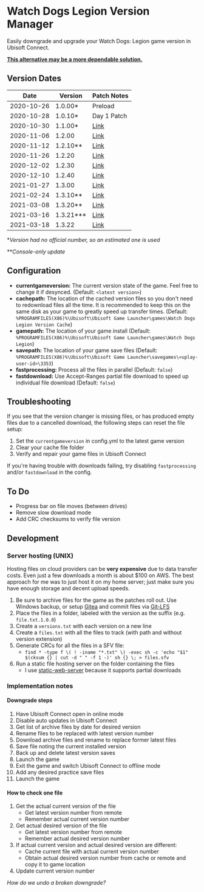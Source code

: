 
# Watch Dogs Legion Version Manager

Easily downgrade and upgrade your Watch Dogs: Legion game version in Ubisoft Connect.

[**This alternative may be a more dependable solution.**](GitAlternative.md)

## Version Dates

| Date       | Version   | Patch Notes                                                                                                                                     |
|------------|-----------|-------------------------------------------------------------------------------------------------------------------------------------------------|
| 2020-10-26 | 1.0.00*   | Preload                                                                                                                                         |
| 2020-10-28 | 1.0.10*   | Day 1 Patch                                                                                                                                     |
| 2020-10-30 | 1.1.00*   | [Link](https://forums.ubisoft.com/showthread.php/2285126-*COMPLETE*-Maintenance-for-Hotfix-Patch-October-28-(Xbox-amp-PS4)-amp-October-30-(PC)) |
| 2020-11-06 | 1.2.00    | [Link](https://forums.ubisoft.com/showthread.php/2289326-Bug-Fixes-for-PlayStation-4-Xbox-One-and-Stadia-TU-2-0)                                |
| 2020-11-12 | 1.2.10**  | [Link](https://forums.ubisoft.com/showthread.php/2291783-TU2-10-Bug-fixes)                                                                      |
| 2020-11-26 | 1.2.20    | [Link](https://forums.ubisoft.com/showthread.php/2297075-Patch-Notes-TU-2-20)                                                                   |
| 2020-12-02 | 1.2.30    | [Link](https://forums.ubisoft.com/showthread.php/2299330-TU-2-30-Patch-Notes)                                                                   |
| 2020-12-10 | 1.2.40    | [Link](https://forums.ubisoft.com/showthread.php/2302093-Title-Update-2-40-Patch-Notes)                                                         |
| 2021-01-27 | 1.3.00    | [Link](https://forums.ubisoft.com/showthread.php/2315110-Title-Update-3-0-Patch-Notes)                                                          |
| 2021-02-24 | 1.3.10**  | [Link](https://forums.ubisoft.com/showthread.php/2323279-TU-3-1-Console-Update)                                                                 |
| 2021-03-08 | 1.3.20**  | [Link](https://forums.ubisoft.com/showthread.php/2325930-Title-Update-3-20-Patch-Notes)                                                         |
| 2021-03-16 | 1.3.21*** | [Link](https://forums.ubisoft.com/showthread.php/2327539-Hotfix-3-21-Patch-Notes)                                                               |
| 2021-03-18 | 1.3.22    | [Link](https://forums.ubisoft.com/showthread.php/2327849-Title-Update-3-22-and-Online-Mode-for-PC-Patch-Notes)                                  |

\**Version had no official number, so an estimated one is used*

\*\**Console-only update*

## Configuration

* **currentgameversion:** The current version state of the game. Feel free to change it if desynced. (Default: `<latest version>`)
* **cachepath:** The location of the cached version files so you don't need to redownload files all the time. It is recommended to keep this on the same disk as your game to greatly speed up transfer times. (Default: `%PROGRAMFILES(X86)%\Ubisoft\Ubisoft Game Launcher\games\Watch Dogs Legion Version Cache`)
* **gamepath:** The location of your game install (Default: `%PROGRAMFILES(X86)%\Ubisoft\Ubisoft Game Launcher\games\Watch Dogs Legion`)
* **savepath:** The location of your game save files (Default: `%PROGRAMFILES(X86)%\Ubisoft\Ubisoft Game Launcher\savegames\<uplay-user-id>\3353`)
* **fastprocessing:** Process all the files in parallel (Default: `false`)
* **fastdownload:** Use Accept-Ranges partial file download to speed up individual file download (Default: `false`)

## Troubleshooting

If you see that the version changer is missing files, or has produced empty files due to a cancelled download, the following steps can reset the file setup:

1. Set the `currentgameversion` in config.yml to the latest game version
1. Clear your cache file folder
1. Verify and repair your game files in Ubisoft Connect

If you're having trouble with downloads failing, try disabling `fastprocessing` and/or `fastdownload` in the config.

## To Do

* Progress bar on file moves (between drives)
* Remove slow download mode
* Add CRC checksums to verify file version

## Development

### Server hosting (UNIX)

Hosting files on cloud providers can be **very expensive** due to data transfer costs. Even just a few downloads a month is about $100 on AWS. The best approach for me was to just host it on my home server; just make sure you have enough storage and decent upload speeds.

1. Be sure to archive files for the game as the patches roll out. Use Windows backup, or setup [Gitea](https://github.com/go-gitea/gitea) and commit files via [Git-LFS](https://git-lfs.github.com/)
1. Place the files in a folder, labeled with the version as the suffix (e.g. `file.txt.1.0.0`)
1. Create a `versions.txt` with each version on a new line
1. Create a `files.txt` with all the files to track (with path and without version extension)
1. Generate CRCs for all the files in a SFV file:
   * `find * -type f \( ! -iname "*.txt" \) -exec sh -c 'echo "$1" $(cksum {} | cut -d " " -f 1 -)' sh {} \; > files.sfv`
1. Run a static file hosting server on the folder containing the files
   * I use [static-web-server](https://github.com/joseluisq/static-web-server) because it supports partial downloads

### Implementation notes

#### Downgrade steps

1. Have Ubisoft Connect open in online mode
1. Disable auto updates in Ubisoft Connect
1. Get list of archive files by date for desired version
1. Rename files to be replaced with latest version number
1. Download archive files and rename to replace former latest files
1. Save file noting the current installed version
1. Back up and delete latest version saves
1. Launch the game
1. Exit the game and switch Ubisoft Connect to offline mode
1. Add any desired practice save files
1. Launch the game

#### How to check one file

1. Get the actual current version of the file
   * Get latest version number from remote
   * Remember actual current version number
1. Get actual desired version of the file
   * Get latest version number from remote
   * Remember actual desired version number
1. If actual current version and actual desired version are different:
   * Cache current file with actual current version number
   * Obtain actual desired version number from cache or remote and copy it to game location
1. Update current version number

*How do we undo a broken downgrade?*
